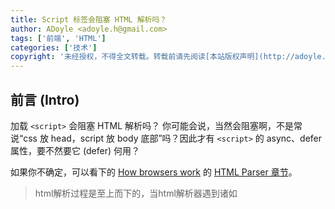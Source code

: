 ```yaml
---
title: Script 标签会阻塞 HTML 解析吗？
author: ADoyle <adoyle.h@gmail.com>
tags: ['前端', 'HTML']
categories: ['技术']
copyright: '未经授权，不得全文转载。转载前请先阅读[本站版权声明](http://adoyle.me/blog/copyright.html)'
---
```


## 前言 (Intro)

加载 `<script>` 会阻塞 HTML 解析吗？
你可能会说，当然会阻塞啊，不是常说“css 放 head，script 放 body 底部”吗？因此才有 `<script>` 的 async、defer 属性，要不然要它 (defer) 何用？

如果你不确定，可以看下的 [How browsers work][B4] 的 [HTML Parser 章节](http://taligarsiel.com/Projects/howbrowserswork1.htm#HTML_Parser)。

> html解析过程是至上而下的，当html解析器遇到诸如<script>、<link>等标签时，就会去下载相应内容。且加载、解析、执行JavaScript会阻止解析器往下执行。

加载 `<script>` 的确会阻塞 HTML 解析，但是因为推测解析的功能，将 script 触发下载的时间大幅提前。

<!-- more -->

## 问题

script 的耗时分成三部分：下载 + 编译 + 执行

首先明确这篇文章要探究的几个问题：

1. script 文件的下载、编译、执行过程（或者其中某一步骤）是否会阻塞 html 的解析？
2. 多个 script 文件是并行下载还是顺序下载的，即多个 script 触发开始下载的时间点？

因此我们不关心浏览器页面的渲染时间以及是否重新渲染。也不关心 css 文件的下载时间。

另外我们要讨论的是首次渲染 HTML 文件以及 `<script>` 直接写在 `<head>` 或 `<body>` 内的场景，而不是通过 JS 来动态插入 `<script>` 的场景。

## 并行下载还是顺序下载？

无论是 [whatwg 的描述][^1]:

> For classic scripts, if the async attribute is present, then the classic script will be fetched in parallel to parsing and evaluated as soon as it is available (potentially before parsing completes). If the async attribute is not present but the defer attribute is present, then the classic script will be fetched in parallel and evaluated when the page has finished parsing. If neither attribute is present, then the script is fetched and evaluated immediately, blocking parsing until these are both complete.

![This is all summarized in the following schematic diagram](https://html.spec.whatwg.org/images/asyncdefer.svg)

还是 [w3c 的描述][^2]:

> There are three possible modes that can be selected using these attributes. If the async attribute is present, then the script will be executed asynchronously, as soon as it is available. If the async attribute is not present but the defer attribute is present, then the script is executed when the page has finished parsing. If neither attribute is present, then the script is fetched and executed immediately, before the user agent continues parsing the page.

>> The exact processing details for these attributes are, for mostly historical reasons, somewhat non-trivial, involving a number of aspects of HTML. The implementation requirements are therefore by necessity scattered throughout the specification. The algorithms below (in this section) describe the core of this processing, but these algorithms reference and are referenced by the parsing rules for script start and end tags in HTML, in foreign content, and in XML, the rules for the document.write() method, the handling of scripting, etc.

都说 `<script>` 会阻塞 html 解析，那意思就是如果 html 写了两个 script 标签，那么先下载并执行第一个 script，然后才下载第二个 script 这样的过程吧。
但是我写了一个 html 在 chrome 里试了一下，发现 script 是并行下载，没有阻塞的。


### 例子

```html
<!DOCTYPE html>
<html>
  <head>
    <meta charset="utf-8" />
    <meta name="viewport" content="width=device-width" />
    <title>test</title>
  </head>
  <body>
    hello
    <script src="https://cdnjs.cloudflare.com/ajax/libs/react/16.4.1/cjs/react.production.min.js"></script>
    <script src="https://cdn.jsdelivr.net/npm/lodash@4.17.10/lodash.min.js"></script>
    <script src="https://cdnjs.cloudflare.com/ajax/libs/react-dom/16.4.1/cjs/react-dom-test-utils.production.min.js"></script>
    <script src="https://cdnjs.cloudflare.com/ajax/libs/react-router/4.3.1/react-router.min.js"></script>
  </body>
</html>
```

![对应的解析过程.png](http://7xniyb.com1.z0.glb.clouddn.com/share/script_and_html_parse_2018-06-25_13-22-17.png)

实际测试发现 script 的解析加载并没有阻塞住 html 的解析。

标准文档错了吗？

## HTML 推测解析

答案就是 HTML 推测解析（Speculative Parsing），也称作预测解析。也有称为 预加载（Preload）。
注意是预加载，而不是预构建或预渲染。

推测解析主要针对

- 脚本
- 外部 CSS
- 来自 img 标签的图片

> Firefox 也会预加载 video 元素的 poster 属性，而 Chrome 和 Safari 会预加载 @import 规则的内联样式。



请阅读这篇译文：[《更快地构建DOM: 使用预解析, async, defer 以及 preload》][B1]


Gecko 内核

- https://developer.mozilla.org/en-US/docs/Mozilla/Gecko/HTML_parser_threading
- https://developer.mozilla.org/en-US/docs/Web/HTML/Optimizing_your_pages_for_speculative_parsing

WebKit 内核

- 


其他参考资料: http://taligarsiel.com/Projects/howbrowserswork1.htm#Speculative_parsing

2008 年 IE 8 预览版引入了 Speculative Download 的概念。从 2009 年开始，IE 8 和 Firefox 3.5 正式支持 Speculative Parsing 特性。
没考证到 Chrome 是从何时开始的，实测当前的 Chrome 是支持该特性的。实测 Safari 目前版本（11.1.1 (13605.2.8) ）仍不支持该特性。
遗憾的是这到目前为止仍是浏览器厂商自己的黑魔法，并没有定在 HTML 标准中。
因此不能保证所有浏览器都是这么实现的，况且预测解析存在预测失败的情况，那时将付出更多的工作。

推测解析只是把 script 的开始下载时间提前了，但并不改变 script 的执行阻塞 html 解析的行为。

没有推测解析

![](https://www.w3cplus.com/sites/default/files/blogs/2017/1709/dom-9.png)

用了推测解析

![](https://www.w3cplus.com/sites/default/files/blogs/2017/1709/dom-10.png)


若想改变 script 的执行阻塞 html 解析的行为，你需要用到 script 标签的 `async` 或者 `defer` 属性。

defer 属性是这样

![](https://www.w3cplus.com/sites/default/files/blogs/2017/1709/dom-11.png)

async 属性是这样

![](https://www.w3cplus.com/sites/default/files/blogs/2017/1709/dom-12.png)


## 注意点

`document.write()` 会改变 DOM 树的状态，预构建过程会失败。


## preload 属性

除了 script，你还可以赋予其他 DOM 元素这样的特性，只要使用 `rel="preload"` 属性即可。
该属性的浏览器兼容性请看[](https://caniuse.com/#search=preload)。

还有 `rel="prefetch"` 参考文章[^3]

## 衍生问题

### 预测解析失败的情况

script 有用 `document.write()` 改变 DOM 树的状态，会导致预加载过程失败。



### script compo 服务有没有必要？

因为普通的 script 还是 compo script，多个 script 下载开始时间都是几乎没差别的。
而多个 script 和 compo 后的 script，文件体积也是差不多的，实际可能拆成多个 script 的 gzip 压缩率更高。
两者编译和执行代码的时间也是差不多的。

唯一的差别就是浏览器的请求并发数的限制（对于 HTTP/1.0 和 HTTP/1.1 协议来说）。每个域名的请求并发数通常是 6，所有域名请求的并发总数是 10。

针对 HTTP/2 协议的资源请求，就更不用考虑请求并发数的限制了。因为 HTTP/2 的多路复用特性。[参考文章][B7]

## 参考 (Bibliographies)

- [][B1]，其[原文][B2]
- [JavaScript阻塞剖析与改善][B3]
- [How browsers work][B4]
- [HTTP/2笔记之流和多路复用][B7]
- [Preload，Prefetch 和它们在 Chrome 之中的优先级][B8]

## 引用 (References)

[^0]: [][R1]
[^1]: https://html.spec.whatwg.org/multipage/scripting.html#attr-script-defer
[^2]: https://www.w3.org/TR/2014/REC-html5-20141028/scripting-1.html#the-script-element
[^3]: https://github.com/xitu/gold-miner/blob/master/TODO/preload-prefetch-and-priorities-in-chrome.md


<!-- 以下是相关链接 -->

[R1]: <url> "备注"

[B1]: https://www.zcfy.cc/article/building-the-dom-faster-speculative-parsing-async-defer-and-preload-x2605-mozilla-hacks-8211-the-web-developer-blog-4224.html
[B2]: https://hacks.mozilla.org/2017/09/building-the-dom-faster-speculative-parsing-async-defer-and-preload
[B3]: http://www.cnblogs.com/giggle/p/5513769.html
[B4]: http://taligarsiel.com/Projects/howbrowserswork1.htm
[B7]: http://www.blogjava.net/yongboy/archive/2015/03/19/423611.html
[B8]: https://juejin.im/post/58e8acf10ce46300585a7a42
